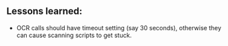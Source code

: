 ## Lessons learned:
* OCR calls should have timeout setting (say 30 seconds), otherwise they can cause scanning scripts to get stuck.

